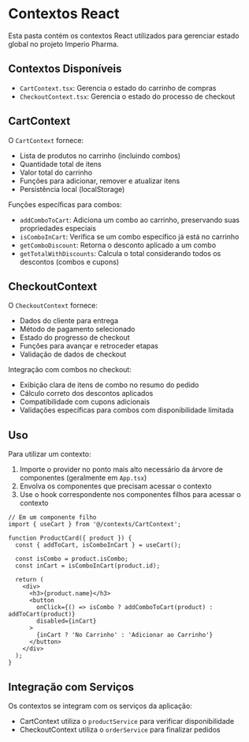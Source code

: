 
# Contextos React

Esta pasta contém os contextos React utilizados para gerenciar estado global no projeto Imperio Pharma.

## Contextos Disponíveis

- `CartContext.tsx`: Gerencia o estado do carrinho de compras
- `CheckoutContext.tsx`: Gerencia o estado do processo de checkout

## CartContext

O `CartContext` fornece:
- Lista de produtos no carrinho (incluindo combos)
- Quantidade total de itens
- Valor total do carrinho
- Funções para adicionar, remover e atualizar itens
- Persistência local (localStorage)

Funções específicas para combos:
- `addComboToCart`: Adiciona um combo ao carrinho, preservando suas propriedades especiais
- `isComboInCart`: Verifica se um combo específico já está no carrinho
- `getComboDiscount`: Retorna o desconto aplicado a um combo
- `getTotalWithDiscounts`: Calcula o total considerando todos os descontos (combos e cupons)

## CheckoutContext

O `CheckoutContext` fornece:
- Dados do cliente para entrega
- Método de pagamento selecionado
- Estado do progresso de checkout
- Funções para avançar e retroceder etapas
- Validação de dados de checkout

Integração com combos no checkout:
- Exibição clara de itens de combo no resumo do pedido
- Cálculo correto dos descontos aplicados
- Compatibilidade com cupons adicionais
- Validações específicas para combos com disponibilidade limitada

## Uso

Para utilizar um contexto:

1. Importe o provider no ponto mais alto necessário da árvore de componentes (geralmente em `App.tsx`)
2. Envolva os componentes que precisam acessar o contexto
3. Use o hook correspondente nos componentes filhos para acessar o contexto

```tsx
// Em um componente filho
import { useCart } from '@/contexts/CartContext';

function ProductCard({ product }) {
  const { addToCart, isComboInCart } = useCart();
  
  const isCombo = product.isCombo;
  const inCart = isComboInCart(product.id);
  
  return (
    <div>
      <h3>{product.name}</h3>
      <button 
        onClick={() => isCombo ? addComboToCart(product) : addToCart(product)}
        disabled={inCart}
      >
        {inCart ? 'No Carrinho' : 'Adicionar ao Carrinho'}
      </button>
    </div>
  );
}
```

## Integração com Serviços

Os contextos se integram com os serviços da aplicação:
- CartContext utiliza o `productService` para verificar disponibilidade
- CheckoutContext utiliza o `orderService` para finalizar pedidos
